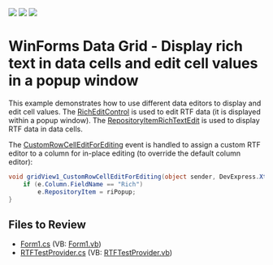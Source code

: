<!-- default badges list -->
![](https://img.shields.io/endpoint?url=https://codecentral.devexpress.com/api/v1/VersionRange/128627829/12.2.6%2B)
[![](https://img.shields.io/badge/Open_in_DevExpress_Support_Center-FF7200?style=flat-square&logo=DevExpress&logoColor=white)](https://supportcenter.devexpress.com/ticket/details/E2503)
[![](https://img.shields.io/badge/📖_How_to_use_DevExpress_Examples-e9f6fc?style=flat-square)](https://docs.devexpress.com/GeneralInformation/403183)
<!-- default badges end -->

# WinForms Data Grid - Display rich text in data cells and edit cell values in a popup window

This example demonstrates how to use different data editors to display and edit cell values. The [RichEditControl](https://docs.devexpress.com/WindowsForms/DevExpress.XtraRichEdit.RichEditControl) is used to edit RTF data (it is displayed within a popup window). The [RepositoryItemRichTextEdit](https://docs.devexpress.com/WindowsForms/DevExpress.XtraEditors.Repository.RepositoryItemRichTextEdit) is used to display RTF data in data cells.

The [CustomRowCellEditForEditing](https://docs.devexpress.com/WindowsForms/DevExpress.XtraGrid.Views.Grid.GridView.CustomRowCellEditForEditing) event is handled to assign a custom RTF editor to a column for in-place editing (to override the default column editor):

```csharp
void gridView1_CustomRowCellEditForEditing(object sender, DevExpress.XtraGrid.Views.Grid.CustomRowCellEditEventArgs e) {
    if (e.Column.FieldName == "Rich")
        e.RepositoryItem = riPopup;
}
```


## Files to Review

* [Form1.cs](./CS/Form1.cs) (VB: [Form1.vb](./VB/Form1.vb))
* [RTFTestProvider.cs](./CS/RTFTestProvider.cs) (VB: [RTFTestProvider.vb](./VB/RTFTestProvider.vb))
